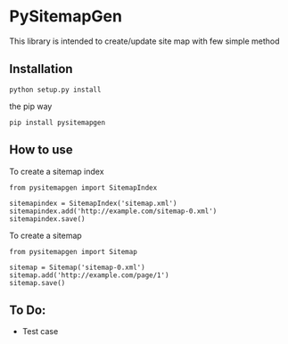 PySitemapGen
===========
This library is intended to create/update site map with few simple method

## Installation

    python setup.py install
    
the pip way

    pip install pysitemapgen
    


## How to use

To create a sitemap index

    from pysitemapgen import SitemapIndex
    
    sitemapindex = SitemapIndex('sitemap.xml')
    sitemapindex.add('http://example.com/sitemap-0.xml')
    sitemapindex.save()

To create a sitemap

    from pysitemapgen import Sitemap
        
    sitemap = Sitemap('sitemap-0.xml')
    sitemap.add('http://example.com/page/1')
    sitemap.save()


## To Do:

* Test case
